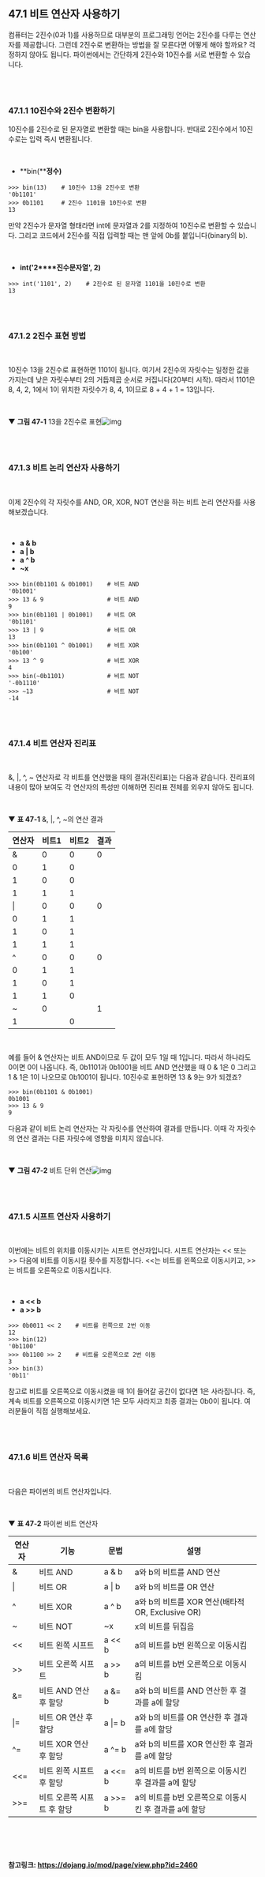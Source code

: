## 47.1 비트 연산자 사용하기

컴퓨터는 2진수(0과 1)를 사용하므로 대부분의 프로그래밍 언어는 2진수를 다루는 연산자를 제공합니다. 그런데 2진수로 변환하는 방법을 잘 모른다면 어떻게 해야 할까요? 걱정하지 않아도 됩니다. 파이썬에서는 간단하게 2진수와 10진수를 서로 변환할 수 있습니다.

<br>

<br>

### 47.1.1 10진수와 2진수 변환하기

10진수를 2진수로 된 문자열로 변환할 때는 bin을 사용합니다. 반대로 2진수에서 10진수로는 입력 즉시 변환됩니다.

<br>

- **bin(****정수)**

```
>>> bin(13)    # 10진수 13을 2진수로 변환
'0b1101'
>>> 0b1101     # 2진수 1101을 10진수로 변환
13
```

만약 2진수가 문자열 형태라면 int에 문자열과 2를 지정하여 10진수로 변환할 수 있습니다. 그리고 코드에서 2진수를 직접 입력할 때는 맨 앞에 0b를 붙입니다(binary의 b).

<br>

- **int('2****진수문자열', 2)**

```
>>> int('1101', 2)    # 2진수로 된 문자열 1101을 10진수로 변환
13
```

<br>

<br>

### 47.1.2 2진수 표현 방법

<br>

10진수 13을 2진수로 표현하면 1101이 됩니다. 여기서 2진수의 자릿수는 일정한 값을 가지는데 낮은 자릿수부터 2의 거듭제곱 순서로 커집니다(20부터 시작). 따라서 1101은 8, 4, 2, 1에서 1이 위치한 자릿수가 8, 4, 1이므로 8 + 4 + 1 = 13입니다.

<br>

▼ **그림 47-1** 13을 2진수로 표현![img](https://dojang.io/pluginfile.php/14088/mod_page/content/4/047001.png)

<br>

<br>

### 47.1.3 비트 논리 연산자 사용하기

<br>

이제 2진수의 각 자릿수를 AND, OR, XOR, NOT 연산을 하는 비트 논리 연산자를 사용해보겠습니다.

<br>

- **a & b**
- **a | b**
- **a ^ b**
- **~x**

```
>>> bin(0b1101 & 0b1001)    # 비트 AND
'0b1001'
>>> 13 & 9                  # 비트 AND
9
>>> bin(0b1101 | 0b1001)    # 비트 OR
'0b1101'
>>> 13 | 9                  # 비트 OR
13
>>> bin(0b1101 ^ 0b1001)    # 비트 XOR
'0b100'
>>> 13 ^ 9                  # 비트 XOR
4
>>> bin(~0b1101)            # 비트 NOT
'-0b1110'
>>> ~13                     # 비트 NOT
-14
```

<br>

<br>

### 47.1.4 비트 연산자 진리표

<br>

&, |, ^, ~ 연산자로 각 비트를 연산했을 때의 결과(진리표)는 다음과 같습니다. 진리표의 내용이 많아 보여도 각 연산자의 특성만 이해하면 진리표 전체를 외우지 않아도 됩니다.

<br>

▼ **표 47-1** &, |, ^, ~의 연산 결과

| 연산자 | 비트1 | 비트2 | 결과 |
| ------ | ----- | ----- | ---- |
| &      | 0     | 0     | 0    |
| 0      | 1     | 0     |      |
| 1      | 0     | 0     |      |
| 1      | 1     | 1     |      |
| \|     | 0     | 0     | 0    |
| 0      | 1     | 1     |      |
| 1      | 0     | 1     |      |
| 1      | 1     | 1     |      |
| ^      | 0     | 0     | 0    |
| 0      | 1     | 1     |      |
| 1      | 0     | 1     |      |
| 1      | 1     | 0     |      |
| ~      | 0     |       | 1    |
| 1      |       | 0     |      |

<br>

예를 들어 & 연산자는 비트 AND이므로 두 값이 모두 1일 때 1입니다. 따라서 하나라도 0이면 0이 나옵니다. 즉, 0b1101과 0b1001을 비트 AND 연산했을 때 0 & 1은 0 그리고 1 & 1은 1이 나오므로 0b1001이 됩니다. 10진수로 표현하면 13 & 9는 9가 되겠죠?

```
>>> bin(0b1101 & 0b1001)
0b1001
>>> 13 & 9
9
```

다음과 같이 비트 논리 연산자는 각 자릿수를 연산하여 결과를 만듭니다. 이때 각 자릿수의 연산 결과는 다른 자릿수에 영향을 미치지 않습니다.

<br>

▼ **그림 47-2** 비트 단위 연산![img](https://dojang.io/pluginfile.php/14088/mod_page/content/4/047002.png)

<br>

<br>

### 47.1.5 시프트 연산자 사용하기

<br>

이번에는 비트의 위치를 이동시키는 시프트 연산자입니다. 시프트 연산자는 << 또는 >> 다음에 비트를 이동시킬 횟수를 지정합니다. <<는 비트를 왼쪽으로 이동시키고, >>는 비트를 오른쪽으로 이동시킵니다.

<br>

- **a << b**
- **a >> b**

```
>>> 0b0011 << 2    # 비트를 왼쪽으로 2번 이동
12
>>> bin(12)
'0b1100'
>>> 0b1100 >> 2    # 비트를 오른쪽으로 2번 이동
3
>>> bin(3)
'0b11'
```

참고로 비트를 오른쪽으로 이동시켰을 때 1이 들어갈 공간이 없다면 1은 사라집니다. 즉, 계속 비트를 오른쪽으로 이동시키면 1은 모두 사라지고 최종 결과는 0b0이 됩니다. 여러분들이 직접 실행해보세요.

<br>

<br>

### 47.1.6 비트 연산자 목록

<br>

다음은 파이썬의 비트 연산자입니다.

<br>

▼ **표 47-2** 파이썬 비트 연산자

| 연산자 | 기능                       | 문법    | 설명                                                  |
| ------ | -------------------------- | ------- | ----------------------------------------------------- |
| &      | 비트 AND                   | a & b   | a와 b의 비트를 AND 연산                               |
| \|     | 비트 OR                    | a \| b  | a와 b의 비트를 OR 연산                                |
| ^      | 비트 XOR                   | a ^ b   | a와 b의 비트를 XOR 연산(배타적 OR, Exclusive OR)      |
| ~      | 비트 NOT                   | ~x      | x의 비트를 뒤집음                                     |
| <<     | 비트 왼쪽 시프트           | a << b  | a의 비트를 b번 왼쪽으로 이동시킴                      |
| >>     | 비트 오른쪽 시프트         | a >> b  | a의 비트를 b번 오른쪽으로 이동시킴                    |
| &=     | 비트 AND 연산 후 할당      | a &= b  | a와 b의 비트를 AND 연산한 후 결과를 a에 할당          |
| \|=    | 비트 OR 연산 후 할당       | a \|= b | a와 b의 비트를 OR 연산한 후 결과를 a에 할당           |
| ^=     | 비트 XOR 연산 후 할당      | a ^= b  | a와 b의 비트를 XOR 연산한 후 결과를 a에 할당          |
| <<=    | 비트 왼쪽 시프트 후 할당   | a <<= b | a의 비트를 b번 왼쪽으로 이동시킨 후 결과를 a에 할당   |
| >>=    | 비트 오른쪽 시프트 후 할당 | a >>= b | a의 비트를 b번 오른쪽으로 이동시킨 후 결과를 a에 할당 |

<br><br><br>

#### 참고링크: https://dojang.io/mod/page/view.php?id=2460

<br>